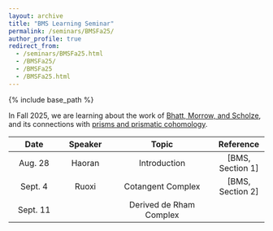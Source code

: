 ```yaml
---
layout: archive
title: "BMS Learning Seminar"
permalink: /seminars/BMSFa25/
author_profile: true
redirect_from:
  - /seminars/BMSFa25.html
  - /BMSFa25/
  - /BMSFa25
  - /BMSFa25.html
---
```

{% include base_path %}

In Fall 2025, we are learning about the work of [Bhatt, Morrow, and Scholze](https://people.mpim-bonn.mpg.de/scholze/bms2.pdf), and its connections with [prisms and prismatic cohomology](https://www.math.uni-bonn.de/people/scholze/prisms.pdf). 

<table>
    <thead>
        <tr>
            <th style="text-align:center">Date</th>
            <th style="text-align:center">Speaker</th>
            <th style="text-align:center">Topic</th>
            <th style="text-align:center">Reference</th>
        </tr>
    </thead>
    <tbody style="text-align:center">
        <tr>
            <td style="width: 20%">Aug. 28</td>
            <td style="width: 20%">Haoran</td>
            <td style="width: 40%">Introduction</td>
            <td style="width: 20%">[BMS, Section 1]</td>
        </tr>
        <tr>
            <td>Sept. 4</td>
            <td>Ruoxi</td>
            <td>Cotangent Complex</td>
            <td>[BMS, Section 2]</td>
        </tr>
        <tr>
            <td>Sept. 11</td>
            <td></td>
            <td>Derived de Rham Complex</td>
            <td></td>
        </tr>
    </tbody>
</table>
